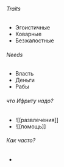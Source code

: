 
###### Traits
- Эгоистичные
- Коварные
- Безжалостные


###### Needs
- Власть
- Деньги
- Рабы


###### что Ифриту надо?
- ![[развлечения]]
- ![[помощь]]

###### Как часто?
- 